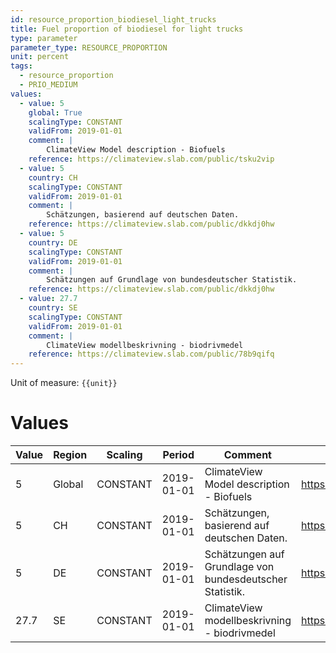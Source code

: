 ```yaml
---
id: resource_proportion_biodiesel_light_trucks
title: Fuel proportion of biodiesel for light trucks
type: parameter
parameter_type: RESOURCE_PROPORTION
unit: percent
tags:
  - resource_proportion
  - PRIO_MEDIUM
values:
  - value: 5
    global: True
    scalingType: CONSTANT
    validFrom: 2019-01-01
    comment: |
        ClimateView Model description - Biofuels
    reference: https://climateview.slab.com/public/tsku2vip
  - value: 5
    country: CH
    scalingType: CONSTANT
    validFrom: 2019-01-01
    comment: |
        Schätzungen, basierend auf deutschen Daten.
    reference: https://climateview.slab.com/public/dkkdj0hw
  - value: 5
    country: DE
    scalingType: CONSTANT
    validFrom: 2019-01-01
    comment: |
        Schätzungen auf Grundlage von bundesdeutscher Statistik.
    reference: https://climateview.slab.com/public/dkkdj0hw
  - value: 27.7
    country: SE
    scalingType: CONSTANT
    validFrom: 2019-01-01
    comment: |
        ClimateView modellbeskrivning - biodrivmedel
    reference: https://climateview.slab.com/public/78b9qifq
---
```



Unit of measure: `{{unit}}`


# Values


| Value | Region | Scaling | Period | Comment | Reference |
|-------|--------|---------|--------|---------|-----------|
| 5 | Global | CONSTANT | 2019-01-01 | ClimateView Model description - Biofuels | https://climateview.slab.com/public/tsku2vip |
| 5 | CH | CONSTANT | 2019-01-01 | Schätzungen, basierend auf deutschen Daten. | https://climateview.slab.com/public/dkkdj0hw |
| 5 | DE | CONSTANT | 2019-01-01 | Schätzungen auf Grundlage von bundesdeutscher Statistik. | https://climateview.slab.com/public/dkkdj0hw |
| 27.7 | SE | CONSTANT | 2019-01-01 | ClimateView modellbeskrivning - biodrivmedel | https://climateview.slab.com/public/78b9qifq |


